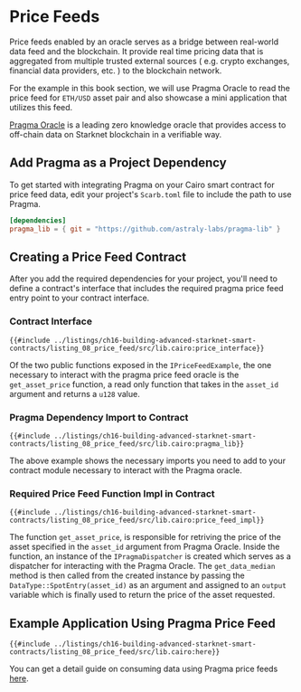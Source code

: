 # Price Feeds

Price feeds enabled by an oracle serves as a bridge between real-world data feed and the blockchain. It provide real time pricing data that is aggregated from multiple trusted external sources ( e.g. crypto exchanges, financial data providers, etc. ) to the blockchain network.

For the example in this book section, we will use Pragma Oracle to read the price feed for `ETH/USD` asset pair and also showcase a mini application that utilizes this feed.

[Pragma Oracle](https://www.pragma.build/) is a leading zero knowledge oracle that provides access to off-chain data on Starknet blockchain in a verifiable way.

## Add Pragma as a Project Dependency

To get started with integrating Pragma on your Cairo smart contract for price feed data, edit your project's `Scarb.toml` file to include the path to use Pragma.

```toml
[dependencies]
pragma_lib = { git = "https://github.com/astraly-labs/pragma-lib" }
```

## Creating a Price Feed Contract

After you add the required dependencies for your project, you'll need to define a contract's interface that includes the required pragma price feed entry point to your contract interface.

### Contract Interface

```rust,noplayground
{{#include ../listings/ch16-building-advanced-starknet-smart-contracts/listing_08_price_feed/src/lib.cairo:price_interface}}
```

Of the two public functions exposed in the `IPriceFeedExample`, the one necessary to interact with the pragma price feed oracle is the `get_asset_price` function, a read only function that takes in the `asset_id` argument and returns a `u128` value.

### Pragma Dependency Import to Contract

```rust,noplayground
{{#include ../listings/ch16-building-advanced-starknet-smart-contracts/listing_08_price_feed/src/lib.cairo:pragma_lib}}
```

The above example shows the necessary imports you need to add to your contract module necessary to interact with the Pragma oracle.

### Required Price Feed Function Impl in Contract

```rust,noplayground
{{#include ../listings/ch16-building-advanced-starknet-smart-contracts/listing_08_price_feed/src/lib.cairo:price_feed_impl}}
```

The function `get_asset_price`, is responsible for retriving the price of the asset specified in the `asset_id` argument from Pragma Oracle. Inside the function, an instance of the `IPragmaDispatcher` is created which serves as a dispatcher for interacting with the Pragma Oracle. The `get_data_median` method is then called from the created instance by passing the `DataType::SpotEntry(asset_id)` as an argument and assigned to an `output` variable which is finally used to return the price of the asset requested.

## Example Application Using Pragma Price Feed

```rust,noplayground
{{#include ../listings/ch16-building-advanced-starknet-smart-contracts/listing_08_price_feed/src/lib.cairo:here}}
```

You can get a detail guide on consuming data using Pragma price feeds [here](https://docs.pragma.build/Resources/Cairo%201/data-feeds/consuming-data).
